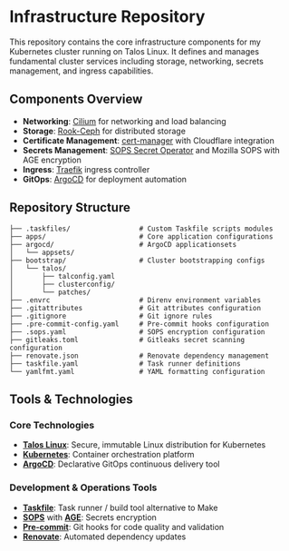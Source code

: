# Infrastructure Repository

This repository contains the core infrastructure components for my Kubernetes cluster running on Talos Linux. It defines and manages fundamental cluster services including storage, networking, secrets management, and ingress capabilities.

## Components Overview

- **Networking**: [Cilium](https://cilium.io/) for networking and load balancing
- **Storage**: [Rook-Ceph](https://rook.io/) for distributed storage
- **Certificate Management**: [cert-manager](https://cert-manager.io/) with Cloudflare integration
- **Secrets Management**: [SOPS Secret Operator](https://github.com/isindir/sops-secrets-operator) and Mozilla SOPS with AGE encryption
- **Ingress**: [Traefik](https://traefik.io/) ingress controller
- **GitOps**: [ArgoCD](https://argo-cd.readthedocs.io/en/stable/) for deployment automation

## Repository Structure

```
├── .taskfiles/                 # Custom Taskfile scripts modules
├── apps/                       # Core application configurations
├── argocd/                     # ArgoCD applicationsets
│   └── appsets/
├── bootstrap/                  # Cluster bootstrapping configs
│   └── talos/
│       ├── talconfig.yaml
│       ├── clusterconfig/
│       └── patches/
├── .envrc                      # Direnv environment variables
├── .gitattributes              # Git attributes configuration
├── .gitignore                  # Git ignore rules
├── .pre-commit-config.yaml     # Pre-commit hooks configuration
├── .sops.yaml                  # SOPS encryption configuration
├── gitleaks.toml               # Gitleaks secret scanning configuration
├── renovate.json               # Renovate dependency management
├── taskfile.yaml               # Task runner definitions
└── yamlfmt.yaml                # YAML formatting configuration
```

## Tools & Technologies

### Core Technologies

- **[Talos Linux](https://www.talos.dev/)**: Secure, immutable Linux distribution for Kubernetes
- **[Kubernetes](https://kubernetes.io/)**: Container orchestration platform
- **[ArgoCD](https://argo-cd.readthedocs.io/en/stable/)**: Declarative GitOps continuous delivery tool

### Development & Operations Tools

- **[Taskfile](https://taskfile.dev/)**: Task runner / build tool alternative to Make
- **[SOPS](https://github.com/mozilla/sops)** with **[AGE](https://github.com/FiloSottile/age)**: Secrets encryption
- **[Pre-commit](https://pre-commit.com/)**: Git hooks for code quality and validation
- **[Renovate](https://github.com/renovatebot/renovate)**: Automated dependency updates
